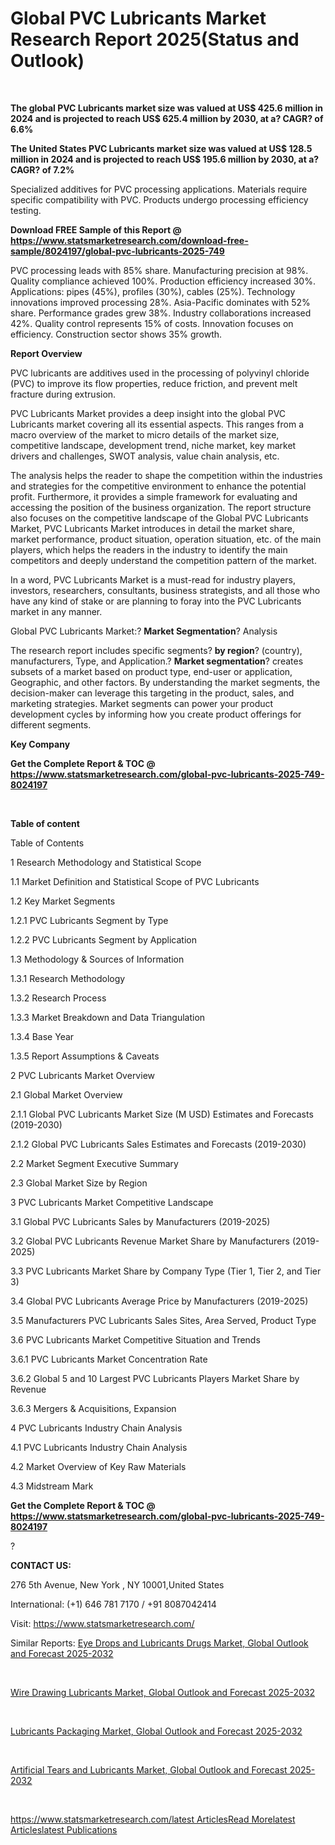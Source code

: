 <h1>Global PVC Lubricants Market Research Report 2025(Status and Outlook)</h1><br/><p><strong>The global PVC Lubricants market size was valued at US$ 425.6 million in 2024 and is projected to reach US$ 625.4 million by 2030, at a? <strong>CAGR</strong>? of 6.6%</strong></p>
 
 
 
 <p><strong>The United States PVC Lubricants market size was valued at US$ 128.5 million in 2024 and is projected to reach US$ 195.6 million by 2030, at a? <strong>CAGR</strong>? of 7.2%</strong></p>
 
 
 
 <p>Specialized additives for PVC processing applications. Materials require specific compatibility with PVC. Products undergo processing efficiency testing.</p>
 
 
 
 <p><strong>Download FREE Sample of this Report @ <a href="https://www.statsmarketresearch.com/download-free-sample/8024197/global-pvc-lubricants-2025-749">https://www.statsmarketresearch.com/download-free-sample/8024197/global-pvc-lubricants-2025-749</a></strong></p>
 
 
 
 <p>PVC processing leads with 85% share. Manufacturing precision at 98%. Quality compliance achieved 100%. Production efficiency increased 30%. Applications: pipes (45%), profiles (30%), cables (25%). Technology innovations improved processing 28%. Asia-Pacific dominates with 52% share. Performance grades grew 38%. Industry collaborations increased 42%. Quality control represents 15% of costs. Innovation focuses on efficiency. Construction sector shows 35% growth.</p>
 
 
 
 <p><strong>Report Overview</strong></p>
 
 
 
 <p>PVC lubricants are additives used in the processing of polyvinyl chloride (PVC) to improve its flow properties, reduce friction, and prevent melt fracture during extrusion.</p>
 
 
 
 <p>PVC Lubricants Market provides a deep insight into the global PVC Lubricants market covering all its essential aspects. This ranges from a macro overview of the market to micro details of the market size, competitive landscape, development trend, niche market, key market drivers and challenges, SWOT analysis, value chain analysis, etc.</p>
 
 
 
 <p>The analysis helps the reader to shape the competition within the industries and strategies for the competitive environment to enhance the potential profit. Furthermore, it provides a simple framework for evaluating and accessing the position of the business organization. The report structure also focuses on the competitive landscape of the Global PVC Lubricants Market, PVC Lubricants Market introduces in detail the market share, market performance, product situation, operation situation, etc. of the main players, which helps the readers in the industry to identify the main competitors and deeply understand the competition pattern of the market.</p>
 
 
 
 <p>In a word, PVC Lubricants Market is a must-read for industry players, investors, researchers, consultants, business strategists, and all those who have any kind of stake or are planning to foray into the PVC Lubricants market in any manner.</p>
 
 
 
 <p>Global PVC Lubricants Market:? <strong>Market Segmentation</strong>? Analysis</p>
 
 
 
 <p>The research report includes specific segments? <strong>by region</strong>? (country), manufacturers, Type, and Application.? <strong>Market segmentation</strong>? creates subsets of a market based on product type, end-user or application, Geographic, and other factors. By understanding the market segments, the decision-maker can leverage this targeting in the product, sales, and marketing strategies. Market segments can power your product development cycles by informing how you create product offerings for different segments.</p>
 
 
 
 <p><strong>Key Company</strong></p>
 
 
 
 <div><b>Get the Complete Report & TOC @ <a href="https://www.statsmarketresearch.com/global-pvc-lubricants-2025-749-8024197">https://www.statsmarketresearch.com/global-pvc-lubricants-2025-749-8024197</a></b></div>
 
 
 
 <p><br />
 
 <b>Table of content</b></p>
 
 
 
 <p>Table of Contents<br />
 
 1 Research Methodology and Statistical Scope<br />
 
 1.1 Market Definition and Statistical Scope of PVC Lubricants<br />
 
 1.2 Key Market Segments<br />
 
 1.2.1 PVC Lubricants Segment by Type<br />
 
 1.2.2 PVC Lubricants Segment by Application<br />
 
 1.3 Methodology & Sources of Information<br />
 
 1.3.1 Research Methodology<br />
 
 1.3.2 Research Process<br />
 
 1.3.3 Market Breakdown and Data Triangulation<br />
 
 1.3.4 Base Year<br />
 
 1.3.5 Report Assumptions & Caveats<br />
 
 2 PVC Lubricants Market Overview<br />
 
 2.1 Global Market Overview<br />
 
 2.1.1 Global PVC Lubricants Market Size (M USD) Estimates and Forecasts (2019-2030)<br />
 
 2.1.2 Global PVC Lubricants Sales Estimates and Forecasts (2019-2030)<br />
 
 2.2 Market Segment Executive Summary<br />
 
 2.3 Global Market Size by Region<br />
 
 3 PVC Lubricants Market Competitive Landscape<br />
 
 3.1 Global PVC Lubricants Sales by Manufacturers (2019-2025)<br />
 
 3.2 Global PVC Lubricants Revenue Market Share by Manufacturers (2019-2025)<br />
 
 3.3 PVC Lubricants Market Share by Company Type (Tier 1, Tier 2, and Tier 3)<br />
 
 3.4 Global PVC Lubricants Average Price by Manufacturers (2019-2025)<br />
 
 3.5 Manufacturers PVC Lubricants Sales Sites, Area Served, Product Type<br />
 
 3.6 PVC Lubricants Market Competitive Situation and Trends<br />
 
 3.6.1 PVC Lubricants Market Concentration Rate<br />
 
 3.6.2 Global 5 and 10 Largest PVC Lubricants Players Market Share by Revenue<br />
 
 3.6.3 Mergers & Acquisitions, Expansion<br />
 
 4 PVC Lubricants Industry Chain Analysis<br />
 
 4.1 PVC Lubricants Industry Chain Analysis<br />
 
 4.2 Market Overview of Key Raw Materials<br />
 
 4.3 Midstream Mark</p>
 
 
 
 <div><b>Get the Complete Report & TOC @ <a href="https://www.statsmarketresearch.com/global-pvc-lubricants-2025-749-8024197">https://www.statsmarketresearch.com/global-pvc-lubricants-2025-749-8024197</a></b></div>
 
 
 
 <p>? </p>
 
 
 
 <p><b>CONTACT US:</b><br />
 
 276 5th Avenue, New York , NY 10001,United States<br />
 
 International: (+1) 646 781 7170 / +91 8087042414<br />
 
 Visit: <a href="https://www.statsmarketresearch.com/">https://www.statsmarketresearch.com/</a><br />
 
 Similar Reports: <a href="https://www.statsmarketresearch.com/global-pvc-lubricants-2025-749-8024197">Eye Drops and Lubricants Drugs Market, Global Outlook and Forecast 2025-2032</a><br />
 
 <br />
 
 <a href="https://www.statsmarketresearch.com/global-pvc-lubricants-2025-749-8024197">Wire Drawing Lubricants Market, Global Outlook and Forecast 2025-2032</a><br />
 
 <br />
 
 <a href="https://www.statsmarketresearch.com/global-pvc-lubricants-2025-749-8024197">Lubricants Packaging Market, Global Outlook and Forecast 2025-2032</a><br />
 
 <br />
 
 <a href="https://www.statsmarketresearch.com/global-pvc-lubricants-2025-749-8024197">Artificial Tears and Lubricants Market, Global Outlook and Forecast 2025-2032</a><br />
 
 <br />
 
 <a href="https://gyeongbokgung.com">https://www.statsmarketresearch.com/</a><a href="https://hallyeomaritime.com">latest Articles</a><a href="https://jingwansa.com">Read More</a><a href="https://nguoiviet.jp/">latest Articles</a><a href="https://www.intelmarketresearch.com/">latest Publications</a></p>